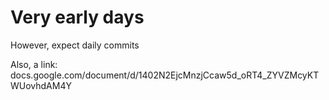 # Very early days
However, expect daily commits

Also, a link: docs.google.com/document/d/1402N2EjcMnzjCcaw5d_oRT4_ZYVZMcyKTWUovhdAM4Y
